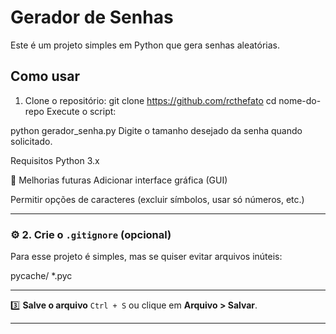 # Gerador de Senhas

Este é um projeto simples em Python que gera senhas aleatórias.

## Como usar

1. Clone o repositório:
   git clone https://github.com/rcthefato
   cd nome-do-repo
Execute o script:


python gerador_senha.py
Digite o tamanho desejado da senha quando solicitado.

Requisitos
Python 3.x

🚀 Melhorias futuras
Adicionar interface gráfica (GUI)

Permitir opções de caracteres (excluir símbolos, usar só números, etc.)

---

### ⚙️ 2. Crie o `.gitignore` (opcional)

Para esse projeto é simples, mas se quiser evitar arquivos inúteis:

pycache/
*.pyc


---

3️⃣ **Salve o arquivo**
`Ctrl + S` ou clique em **Arquivo > Salvar**.

---
